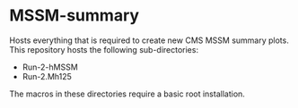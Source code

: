 # MSSM-summary
Hosts everything that is required to create new CMS MSSM summary plots. This repository hosts the following sub-directories: 

- Run-2-hMSSM
- Run-2.Mh125

The macros in these directories require a basic root installation. 
